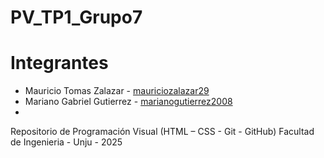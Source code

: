 # PV_TP1_Grupo7
# Integrantes
- Mauricio Tomas Zalazar - [mauriciozalazar29](https://github.com/mauriciozalazar29)
- Mariano Gabriel Gutierrez - [marianogutierrez2008](https://github.com/marianogutierrez2008)
- 
Repositorio de Programación Visual (HTML – CSS - Git - GitHub)
Facultad de Ingenieria - Unju - 2025
